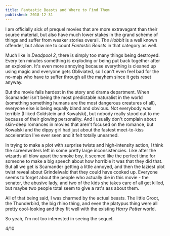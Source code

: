 ```yaml
---
title: Fantastic Beasts and Where to Find Them
published: 2018-12-31
---
```


I am officially sick of prequel movies that are more extravagant than their source material, but also have much lower stakes in the grand scheme of things and suffer from weaker stories overall. _The Hobbit_ is a well known offender, but allow me to count _Fantastic Beasts_ in that category as well.

Much like in _Deadpool 2_, there is simply too many things being destroyed. Every ten minutes something is exploding or being put back together after an explosion. It's even more annoying because everything is cleaned up using magic and everyone gets Obliviated, so I can't even feel bad for the no-majs who have to suffer through all the mayhem since it gets reset anyway.

But the movie fails hardest in the story and drama department. When Scamander isn't being the most predictable naturalist in the world (something something humans are the most dangerous creatures of all), everyone else is being equally bland and obvious. Not everybody was terrible (I liked Goldstein and Kowalski), but nobody really stood out to me because of their glowing personality. And I usually don't complain about skin-deep romances in movies that aren't focused on the romance, but Kowalski and the dippy girl had just about the fastest meet-to-kiss acceleration I've ever seen and it felt totally unearned.

In trying to make a plot with surprise twists and high-intensity action, I think the screenwriters left in some pretty large inconsistencies. Like after the wizards all blow apart the smoke boy, it seemed like the perfect time for someone to make a big speech about how horrible it was that they did that. But all we get is Scamander getting a little annoyed, and then the laziest plot twist reveal about Grindelwald that they could have cooked up. Everyone seems to forget about the people who actually die in this movie - the senator, the abusive lady, and two of the kids she takes care of all get killed, but maybe two people total seem to give a rat's ass about them.

All of that being said, I was charmed by the actual beasts. The little Groot, the Thunderbird, the big rhino thing, and even the platypus thing were all pretty cool-looking and they fit well with the existing _Harry Potter_ world.

So yeah, I'm not too interested in seeing the sequel.

4/10

